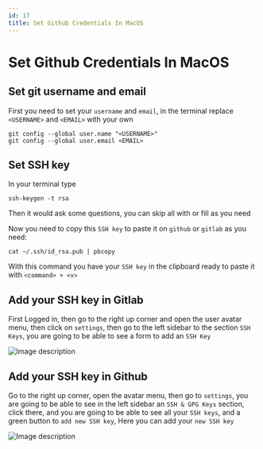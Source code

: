 ```yaml
---
id: 17
title: Set Github Credentials In MacOS
---
```


# Set Github Credentials In MacOS

## Set git username and email

First you need to set your `username` and `email`, in the terminal replace `<USERNAME>` and `<EMAIL>` with your own

```shell
git config --global user.name "<USERNAME>"
git config --global user.email <EMAIL>
```

## Set SSH key

In your terminal type

```shell
ssh-keygen -t rsa
```

Then it would ask some questions, you can skip all with <enter> or fill as you need

Now you need to copy this `SSH key` to paste it on `github` or `gitlab` as you need:

```shell
cat ~/.ssh/id_rsa.pub | pbcopy
```

With this command you have your `SSH key` in the clipboard ready to paste it with `<command> + <v>`

## Add your SSH key in Gitlab

First Logged in, then go to the right up corner and open the user avatar menu, then click on `settings`, 
then go to the left sidebar to the section `SSH Keys`, you are going to be able to see a form to add an `SSH Key`

![Image description](https://dev-to-uploads.s3.amazonaws.com/uploads/articles/hd04ofaxci1s6egk9rex.png)

## Add your SSH key in Github

Go to the right up corner, open the avatar menu, then go to `settings`, 
you are going to be able to see in the left sidebar an `SSH & GPG Keys` section, 
click there, and you are going to be able to see all your `SSH keys`, and a green button to `add new SSH key`, 
Here you can add your `new SSH key`

![Image description](https://dev-to-uploads.s3.amazonaws.com/uploads/articles/fpdo0z20agkrbrv6cfe6.png)